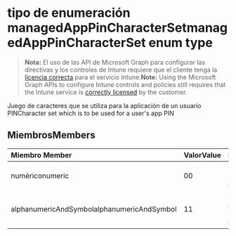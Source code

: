 # <a name="managedapppincharacterset-enum-type"></a><span data-ttu-id="36988-101">tipo de enumeración managedAppPinCharacterSet</span><span class="sxs-lookup"><span data-stu-id="36988-101">managedAppPinCharacterSet enum type</span></span>

> <span data-ttu-id="36988-102">**Nota:** El uso de las API de Microsoft Graph para configurar las directivas y los controles de Intune requiere que el cliente tenga la [licencia correcta](https://go.microsoft.com/fwlink/?linkid=839381) para el servicio Intune.</span><span class="sxs-lookup"><span data-stu-id="36988-102">**Note:** Using the Microsoft Graph APIs to configure Intune controls and policies still requires that the Intune service is [correctly licensed](https://go.microsoft.com/fwlink/?linkid=839381) by the customer.</span></span>

<span data-ttu-id="36988-103">Juego de caracteres que se utiliza para la aplicación de un usuario PIN</span><span class="sxs-lookup"><span data-stu-id="36988-103">Character set which is to be used for a user's app PIN</span></span>
## <a name="members"></a><span data-ttu-id="36988-104">Miembros</span><span class="sxs-lookup"><span data-stu-id="36988-104">Members</span></span>
|<span data-ttu-id="36988-105">Miembro	</span><span class="sxs-lookup"><span data-stu-id="36988-105">Member</span></span>|<span data-ttu-id="36988-106">Valor</span><span class="sxs-lookup"><span data-stu-id="36988-106">Value</span></span>|<span data-ttu-id="36988-107">Descripción</span><span class="sxs-lookup"><span data-stu-id="36988-107">Description</span></span>|
|:---|:---|:---|
|<span data-ttu-id="36988-108">numérico</span><span class="sxs-lookup"><span data-stu-id="36988-108">numeric</span></span>|<span data-ttu-id="36988-109">0</span><span class="sxs-lookup"><span data-stu-id="36988-109">0</span></span>|<span data-ttu-id="36988-110">Caracteres numéricos</span><span class="sxs-lookup"><span data-stu-id="36988-110">Numeric characters</span></span>|
|<span data-ttu-id="36988-111">alphanumericAndSymbol</span><span class="sxs-lookup"><span data-stu-id="36988-111">alphanumericAndSymbol</span></span>|<span data-ttu-id="36988-112">1</span><span class="sxs-lookup"><span data-stu-id="36988-112">1</span></span>|<span data-ttu-id="36988-113">Caracteres alfanuméricos y simbólicos</span><span class="sxs-lookup"><span data-stu-id="36988-113">Alphanumeric and symbolic characters</span></span>|



